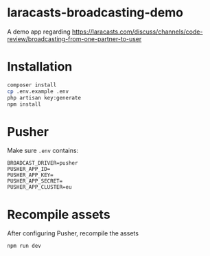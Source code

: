 # laracasts-broadcasting-demo
A demo app regarding https://laracasts.com/discuss/channels/code-review/broadcasting-from-one-partner-to-user

# Installation

```bash
composer install
cp .env.example .env
php artisan key:generate
npm install
```

# Pusher

Make sure `.env` contains:

```
BROADCAST_DRIVER=pusher
PUSHER_APP_ID=
PUSHER_APP_KEY=
PUSHER_APP_SECRET=
PUSHER_APP_CLUSTER=eu
```


# Recompile assets

After configuring Pusher, recompile the assets

```
npm run dev
```




